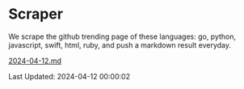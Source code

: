 # Scraper

We scrape the github trending page of these languages: go, python, javascript, swift, html, ruby, and push a markdown result everyday.

[2024-04-12.md](https://github.com/henson/Scraper/blob/master/2024-04-12.md)

Last Updated: 2024-04-12 00:00:02